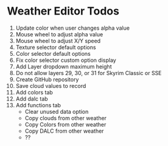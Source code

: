 # Weather Editor Todos

1. Update color when user changes alpha value
2. Mouse wheel to adjust alpha value
3. Mouse wheel to adjust X/Y speed
4. Texture selector default options
5. Color selector default options
6. Fix color selector custom option display
7. Add Layer dropdown maximum height
8. Do not allow layers 29, 30, or 31 for Skyrim Classic or SSE
9. Create GitHub repository
10. Save cloud values to record
11. Add colors tab
12. Add dalc tab
13. Add functions tab
    - Clear unused data option
    - Copy clouds from other weather
    - Copy Colors from other weather
    - Copy DALC from other weather
    - ??